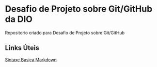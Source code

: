 # Desafio de Projeto sobre Git/GitHub da DIO
Repositorio criado para Desafio de Projeto sobre Git/GitHub

## Links Úteis
[Sintaxe Basica Markdown](Https://www.markdownguide.org/basic-syntax/)
